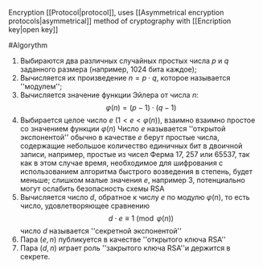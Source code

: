 Encryption [[Protocol|protocol]], uses [[Asymmetrical encryption protocols|asymmetrical]] method of cryptography with [[Encription key|open key]]

#Algorythm 
 1) Выбираются два различных случайных простых числа $p$ и $q$ заданного размера (например, 1024 бита каждое);
 2) Вычисляется их произведение $n=p\cdot q$, которое называется ''модулем'';
 3) Вычисляется значение функции Эйлера от числа $n$:
 $$\varphi(n) = (p-1)\cdot (q-1)$$ 
4) Выбирается целое число $e$  ($1 < e < \varphi(n)$), взаимно взаимно простое со значением функции $\varphi(n)$
Число $e$ называется ''открытой экспонентой'' обычно в качестве $e$ берут простые числа, содержащие небольшое количество единичных бит в двоичной записи, например, простые из чисел Ферма 17, 257 или 65537, так как в этом случае время, необходимое для шифрования с использованием алгоритма быстрого возведения в степень, будет меньше;
 слишком малые значения $e$, например 3, потенциально могут ослабить безопасность схемы RSA
 5) Вычисляется число $d$, обратное к числу $e$ по модулю $\varphi(n)$, то есть число, удовлетворяющее сравнению
 $$d\cdot e \equiv 1 \pmod{\varphi(n)}$$
 число $d$ называется ''секретной экспонентой''
 6) Пара $(e, n)$ публикуется в качестве ''открытого ключа RSA''
 7) Пара $(d, n)$ играет роль ''закрытого ключа RSA''и держится в секрете.